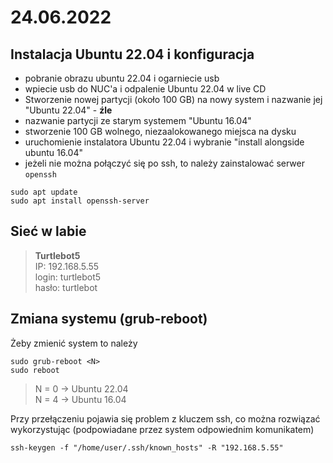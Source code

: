 # 24.06.2022

## Instalacja Ubuntu 22.04 i konfiguracja
* pobranie obrazu ubuntu 22.04 i ogarniecie usb
* wpiecie usb do NUC'a i odpalenie Ubuntu 22.04 w live CD
* Stworzenie nowej partycji (około 100 GB) na nowy system i nazwanie jej "Ubuntu 22.04" - __źle__
* nazwanie partycji ze starym systemem "Ubuntu 16.04"
* stworzenie 100 GB wolnego, niezaalokowanego miejsca na dysku
* uruchomienie instalatora Ubuntu 22.04 i wybranie "install alongside ubuntu 16.04"
* jeżeli nie można połączyć się po ssh, to należy zainstalować serwer `openssh`
```
sudo apt update
sudo apt install openssh-server
```

## Sieć w labie
> __Turtlebot5__   
IP: 192.168.5.55    
login: turtlebot5  
hasło: turtlebot  

## Zmiana systemu (grub-reboot)
Żeby zmienić system to należy
```
sudo grub-reboot <N>
sudo reboot
```

> N = 0 -> Ubuntu 22.04  
  N = 4 -> Ubuntu 16.04

Przy przełączeniu pojawia się problem z kluczem ssh, co można rozwiązać wykorzystując (podpowiadane przez system odpowiednim komunikatem)
```
ssh-keygen -f "/home/user/.ssh/known_hosts" -R "192.168.5.55"
```

